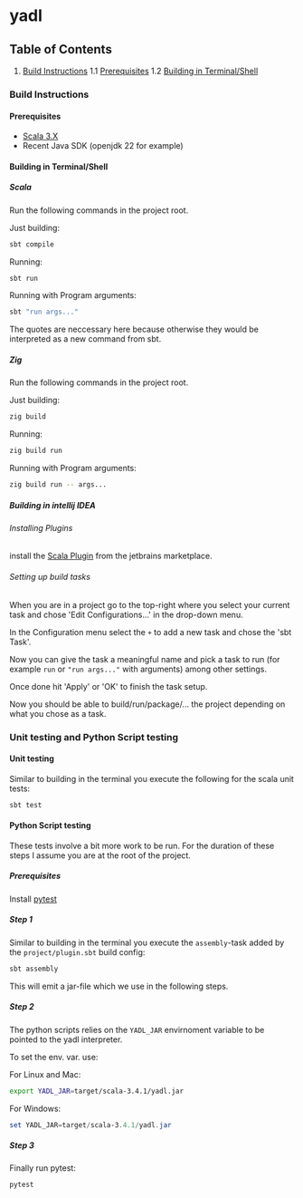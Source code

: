# yadl
## Table of Contents
1. [Build Instructions](#build)
1.1 [Prerequisites](#pre)
1.2 [Building in Terminal/Shell](#build_sh)

### Build Instructions <a name="build"></a>

#### Prerequisites <a name="pre"></a>

- [Scala 3.X](https://www.scala-lang.org/download/)
- Recent Java SDK (openjdk 22 for example)

#### Building in Terminal/Shell <a name="build_sh"></a>

##### Scala

Run the following commands in the project root.

Just building:
```sh
sbt compile
```

Running:
```sh
sbt run
```

Running with Program arguments:
```sh
sbt "run args..."
```

The quotes are neccessary here because otherwise they would be interpreted as a new command from sbt.

##### Zig

Run the following commands in the project root.

Just building:
```sh
zig build
```

Running:
```sh
zig build run
```

Running with Program arguments:
```sh
zig build run -- args...
```

##### Building in intellij IDEA

###### Installing Plugins

install the [Scala Plugin](https://plugins.jetbrains.com/plugin/1347-scala/) from the
jetbrains marketplace.

###### Setting up build tasks

When you are in a project go to the top-right where you select your current task and chose 'Edit Configurations...' in the drop-down menu.

In the Configuration menu select the `+` to add a new task and chose the 'sbt Task'.

Now you can give the task a meaningful name and pick a task to run (for example `run` or `"run args..."` with arguments) among other settings.

Once done hit 'Apply' or 'OK' to finish the task setup.

Now you should be able to build/run/package/... the project depending on what you chose as a task.

### Unit testing and Python Script testing

#### Unit testing

Similar to building in the terminal you execute the following for the scala unit tests:
```sh
sbt test
```

#### Python Script testing

These tests involve a bit more work to be run.
For the duration of these steps I assume you are at the root of the project.

##### Prerequisites

Install [pytest](https://pypi.org/project/pytest/)

##### Step 1

Similar to building in the terminal you execute the `assembly`-task added by the `project/plugin.sbt` build config:
```sh
sbt assembly
```
This will emit a jar-file which we use in the following steps.

##### Step 2

The python scripts relies on the `YADL_JAR` envirnoment variable to be pointed to the yadl interpreter.

To set the env. var. use:

For Linux and Mac:
```sh
export YADL_JAR=target/scala-3.4.1/yadl.jar
```

For Windows:
```powershell
set YADL_JAR=target/scala-3.4.1/yadl.jar
```
##### Step 3

Finally run pytest:
```sh
pytest
```


